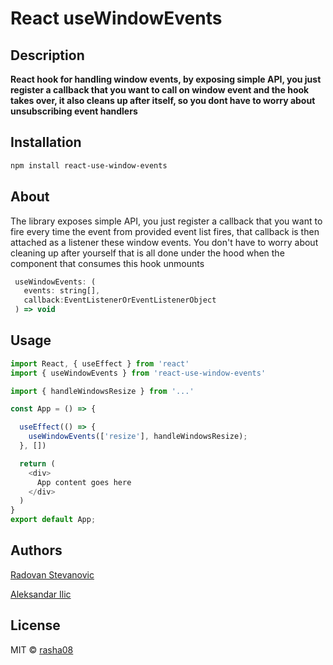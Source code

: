 # React useWindowEvents

## Description

**React hook for handling window events, by exposing simple API, you just register a callback that you want to call on window event and the hook takes over, it also cleans up after itself, so you dont have to worry about unsubscribing event handlers**


## Installation

```bash
npm install react-use-window-events
```

## About

The library exposes simple API, you just register a callback that you want to fire every time the event from provided event list fires, that callback is then attached as a listener these window events. You don't have to worry about cleaning up  after yourself that is all done under the hood when the component that consumes this hook unmounts

```js
 useWindowEvents: (
   events: string[],
   callback:EventListenerOrEventListenerObject
 ) => void
```

## Usage
```js
import React, { useEffect } from 'react'
import { useWindowEvents } from 'react-use-window-events'

import { handleWindowsResize } from '...'

const App = () => {

  useEffect(() => {
    useWindowEvents(['resize'], handleWindowsResize);
  }, [])

  return (
    <div>
      App content goes here
    </div>
  )
}
export default App;
```

## Authors

[Radovan Stevanovic](https://github.com/rasha08)

[Aleksandar Ilic](https://github.com/clili93)

## License

MIT © [rasha08](https://github.com/rasha08)